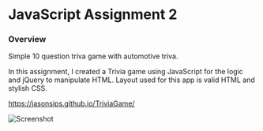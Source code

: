 # JavaScript Assignment 2

### Overview

Simple 10 question triva game with automotive triva.

In this assignment, I created a Trivia game using JavaScript for the logic and jQuery to manipulate HTML. Layout used for this app is valid HTML and stylish CSS.

https://jasonsips.github.io/TriviaGame/


![Screenshot](assets/images/CarTriva.png)


